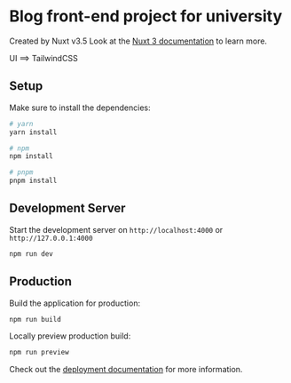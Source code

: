 # Blog front-end project for university

Created by Nuxt v3.5
Look at the [Nuxt 3 documentation](https://nuxt.com/docs/getting-started/introduction) to learn more.

UI ==> TailwindCSS

## Setup

Make sure to install the dependencies:

```bash
# yarn
yarn install

# npm
npm install

# pnpm
pnpm install
```

## Development Server

Start the development server on `http://localhost:4000` or `http://127.0.0.1:4000`

```bash
npm run dev
```

## Production

Build the application for production:

```bash
npm run build
```

Locally preview production build:

```bash
npm run preview
```

Check out the [deployment documentation](https://nuxt.com/docs/getting-started/deployment) for more information.
